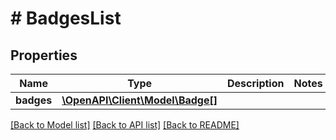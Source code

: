 # # BadgesList

## Properties

Name | Type | Description | Notes
------------ | ------------- | ------------- | -------------
**badges** | [**\OpenAPI\Client\Model\Badge[]**](Badge.md) |  | 

[[Back to Model list]](../../README.md#documentation-for-models) [[Back to API list]](../../README.md#documentation-for-api-endpoints) [[Back to README]](../../README.md)


